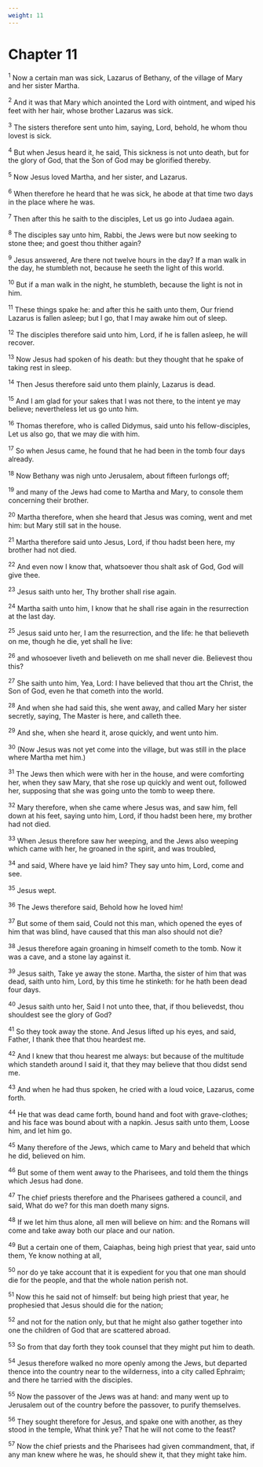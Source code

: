 ```yaml
---
weight: 11
---
```


# Chapter 11

<sup>1</sup> Now a certain man was sick, Lazarus of Bethany, of the village of Mary and her sister Martha. 

<sup>2</sup> And it was that Mary which anointed the Lord with ointment, and wiped his feet with her hair, whose brother Lazarus was sick. 

<sup>3</sup> The sisters therefore sent unto him, saying, Lord, behold, he whom thou lovest is sick. 

<sup>4</sup> But when Jesus heard it, he said, This sickness is not unto death, but for the glory of God, that the Son of God may be glorified thereby. 

<sup>5</sup> Now Jesus loved Martha, and her sister, and Lazarus. 

<sup>6</sup> When therefore he heard that he was sick, he abode at that time two days in the place where he was. 

<sup>7</sup> Then after this he saith to the disciples, Let us go into Judaea again. 

<sup>8</sup> The disciples say unto him, Rabbi, the Jews were but now seeking to stone thee; and goest thou thither again? 

<sup>9</sup> Jesus answered, Are there not twelve hours in the day? If a man walk in the day, he stumbleth not, because he seeth the light of this world. 

<sup>10</sup> But if a man walk in the night, he stumbleth, because the light is not in him. 

<sup>11</sup> These things spake he: and after this he saith unto them, Our friend Lazarus is fallen asleep; but I go, that I may awake him out of sleep. 

<sup>12</sup> The disciples therefore said unto him, Lord, if he is fallen asleep, he will recover. 

<sup>13</sup> Now Jesus had spoken of his death: but they thought that he spake of taking rest in sleep. 

<sup>14</sup> Then Jesus therefore said unto them plainly, Lazarus is dead. 

<sup>15</sup> And I am glad for your sakes that I was not there, to the intent ye may believe; nevertheless let us go unto him. 

<sup>16</sup> Thomas therefore, who is called Didymus, said unto his fellow-disciples, Let us also go, that we may die with him. 

<sup>17</sup> So when Jesus came, he found that he had been in the tomb four days already. 

<sup>18</sup> Now Bethany was nigh unto Jerusalem, about fifteen furlongs off; 

<sup>19</sup> and many of the Jews had come to Martha and Mary, to console them concerning their brother. 

<sup>20</sup> Martha therefore, when she heard that Jesus was coming, went and met him: but Mary still sat in the house. 

<sup>21</sup> Martha therefore said unto Jesus, Lord, if thou hadst been here, my brother had not died. 

<sup>22</sup> And even now I know that, whatsoever thou shalt ask of God, God will give thee. 

<sup>23</sup> Jesus saith unto her, Thy brother shall rise again. 

<sup>24</sup> Martha saith unto him, I know that he shall rise again in the resurrection at the last day. 

<sup>25</sup> Jesus said unto her, I am the resurrection, and the life: he that believeth on me, though he die, yet shall he live: 

<sup>26</sup> and whosoever liveth and believeth on me shall never die. Believest thou this? 

<sup>27</sup> She saith unto him, Yea, Lord: I have believed that thou art the Christ, the Son of God, even he that cometh into the world. 

<sup>28</sup> And when she had said this, she went away, and called Mary her sister secretly, saying, The Master is here, and calleth thee. 

<sup>29</sup> And she, when she heard it, arose quickly, and went unto him. 

<sup>30</sup> (Now Jesus was not yet come into the village, but was still in the place where Martha met him.) 

<sup>31</sup> The Jews then which were with her in the house, and were comforting her, when they saw Mary, that she rose up quickly and went out, followed her, supposing that she was going unto the tomb to weep there. 

<sup>32</sup> Mary therefore, when she came where Jesus was, and saw him, fell down at his feet, saying unto him, Lord, if thou hadst been here, my brother had not died. 

<sup>33</sup> When Jesus therefore saw her weeping, and the Jews also weeping which came with her, he groaned in the spirit, and was troubled, 

<sup>34</sup> and said, Where have ye laid him? They say unto him, Lord, come and see. 

<sup>35</sup> Jesus wept. 

<sup>36</sup> The Jews therefore said, Behold how he loved him! 

<sup>37</sup> But some of them said, Could not this man, which opened the eyes of him that was blind, have caused that this man also should not die? 

<sup>38</sup> Jesus therefore again groaning in himself cometh to the tomb. Now it was a cave, and a stone lay against it. 

<sup>39</sup> Jesus saith, Take ye away the stone. Martha, the sister of him that was dead, saith unto him, Lord, by this time he stinketh: for he hath been dead four days. 

<sup>40</sup> Jesus saith unto her, Said I not unto thee, that, if thou believedst, thou shouldest see the glory of God? 

<sup>41</sup> So they took away the stone. And Jesus lifted up his eyes, and said, Father, I thank thee that thou heardest me. 

<sup>42</sup> And I knew that thou hearest me always: but because of the multitude which standeth around I said it, that they may believe that thou didst send me. 

<sup>43</sup> And when he had thus spoken, he cried with a loud voice, Lazarus, come forth. 

<sup>44</sup> He that was dead came forth, bound hand and foot with grave-clothes; and his face was bound about with a napkin. Jesus saith unto them, Loose him, and let him go. 

<sup>45</sup> Many therefore of the Jews, which came to Mary and beheld that which he did, believed on him. 

<sup>46</sup> But some of them went away to the Pharisees, and told them the things which Jesus had done. 

<sup>47</sup> The chief priests therefore and the Pharisees gathered a council, and said, What do we? for this man doeth many signs. 

<sup>48</sup> If we let him thus alone, all men will believe on him: and the Romans will come and take away both our place and our nation. 

<sup>49</sup> But a certain one of them, Caiaphas, being high priest that year, said unto them, Ye know nothing at all, 

<sup>50</sup> nor do ye take account that it is expedient for you that one man should die for the people, and that the whole nation perish not. 

<sup>51</sup> Now this he said not of himself: but being high priest that year, he prophesied that Jesus should die for the nation; 

<sup>52</sup> and not for the nation only, but that he might also gather together into one the children of God that are scattered abroad. 

<sup>53</sup> So from that day forth they took counsel that they might put him to death. 

<sup>54</sup> Jesus therefore walked no more openly among the Jews, but departed thence into the country near to the wilderness, into a city called Ephraim; and there he tarried with the disciples. 

<sup>55</sup> Now the passover of the Jews was at hand: and many went up to Jerusalem out of the country before the passover, to purify themselves. 

<sup>56</sup> They sought therefore for Jesus, and spake one with another, as they stood in the temple, What think ye? That he will not come to the feast? 

<sup>57</sup> Now the chief priests and the Pharisees had given commandment, that, if any man knew where he was, he should shew it, that they might take him. 


